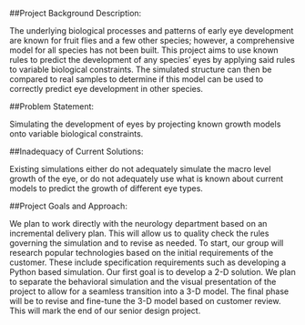 ##Project Background Description:

The underlying biological processes and patterns of early eye development are known for fruit flies and a few other species; however, a comprehensive model for all species has not been built. This project aims to use known rules to predict the development of any species’ eyes by applying said rules to variable biological constraints. The simulated structure can then be compared to real samples to determine if this model can be used to correctly predict eye development in other species.

##Problem Statement:

Simulating the development of eyes by projecting known growth models onto variable biological constraints.

##Inadequacy of Current Solutions:

Existing simulations either do not adequately simulate the macro level growth of the eye, or do not adequately use what is known about current models to predict the growth of different eye types.

##Project Goals and Approach:

We plan to work directly with the neurology department based on an incremental delivery plan. This will allow us to quality check the rules governing the simulation and to revise as needed. To start, our group will research popular technologies based on the initial requirements of the customer. These include specification requirements such as developing a Python based simulation. Our first goal is to develop a 2-D solution. We plan to separate the behavioral simulation and the visual presentation of the project to allow for a seamless transition into a 3-D model. The final phase will be to revise and fine-tune the 3-D model based on customer review. This will mark the end of our senior design project.
